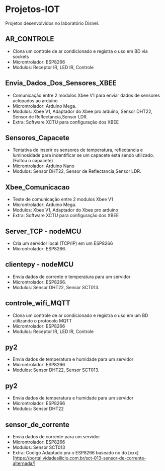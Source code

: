 # Projetos-IOT
  Projetos desenvolvidos no laboratório Disnel.
  
## AR_CONTROLE
  - Clona um controle de ar condicionado e registra o uso em BD via sockets
  - Microntrolador: ESP8266
  - Modulos: Receptor IR, LED IR, Controle
  
 ## Envia_Dados_Dos_Sensores_XBEE
  - Comunicação entre 2 modulos Xbee V1 para enviar dados de sensores aclopados ao arduino
  - Microntrolador: Arduino Mega.
  - Modulos: Xbee V1, Adaptador do Xbee pro arduino, Sensor DHT22, Sensor de Reflectancia,Sensor LDR.
  - Extra: Software XCTU para configuração dos XBEE
 
 ## Sensores_Capacete
  - Tentativa de inserir os sensores de temperatura, reflectancia e luminosidade para indentificar se um capacete está sendo utilizado.(Faltou o capacete)
  - Microntrolador: Arduino Nano
  - Modulos: Sensor DHT22, Sensor de Reflectancia,Sensor LDR.
 
 ## Xbee_Comunicacao
  - Teste de comunicação entre 2 modulos Xbee V1 
  - Microntrolador: Arduino Mega.
  - Modulos: Xbee V1, Adaptador do Xbee pro arduino
  - Extra: Software XCTU para configuração dos XBEE
  
## Server_TCP - nodeMCU
  - Cria um servidor local (TCP/IP) em um ESP8266 
  - Microntrolador: ESP8266.
 
 ## clientepy - nodeMCU
  - Envia dados de corrente e temperatura para um servidor 
  - Microntrolador: ESP8266.
  - Modulos: Sensor DHT22, Sensor SCT013.
  
  ## controle_wifi_MQTT
  - Clona um controle de ar condicionado e registra o uso em um BD utilizando o protocolo MQTT
  - Microntrolador: ESP8266
  - Modulos: Receptor IR, LED IR, Controle

 ## py2
  - Envia dados de temperatura e humidade para um servidor 
  - Microntrolador: ESP8266
  - Modulos: Sensor DHT22, Sensor SCT013.
  
## py2
  - Envia dados de temperatura e humidade para um servidor 
  - Microntrolador: ESP8266
  - Modulos: Sensor DHT22
  
## sensor_de_corrente
  - Envia dados de corrente para um servidor 
  - Microntrolador: ESP8266
  - Modulos: Sensor SCT013
  - Extra: Codigo Adaptado pra o ESP8266 baseado no do [xxx][https://portal.vidadesilicio.com.br/sct-013-sensor-de-corrente-alternada/]
